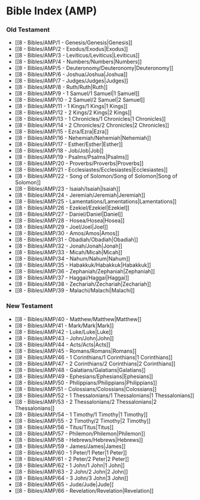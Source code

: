 # Bible Index (AMP)

### Old Testament
- [[8 - Bibles/AMP/1 - Genesis/Genesis|Genesis]]
- [[8 - Bibles/AMP/2 - Exodus/Exodus|Exodus]]
- [[8 - Bibles/AMP/3 - Leviticus/Leviticus|Leviticus]]
- [[8 - Bibles/AMP/4 - Numbers/Numbers|Numbers]]
- [[8 - Bibles/AMP/5 - Deuteronomy/Deuteronomy|Deuteronomy]]
- [[8 - Bibles/AMP/6 - Joshua/Joshua|Joshua]]
- [[8 - Bibles/AMP/7 - Judges/Judges|Judges]]
- [[8 - Bibles/AMP/8 - Ruth/Ruth|Ruth]]
- [[8 - Bibles/AMP/9 - 1 Samuel/1 Samuel|1 Samuel]]
- [[8 - Bibles/AMP/10 - 2 Samuel/2 Samuel|2 Samuel]]
- [[8 - Bibles/AMP/11 - 1 Kings/1 Kings|1 Kings]]
- [[8 - Bibles/AMP/12 - 2 Kings/2 Kings|2 Kings]]
- [[8 - Bibles/AMP/13 - 1 Chronicles/1 Chronicles|1 Chronicles]]
- [[8 - Bibles/AMP/14 - 2 Chronicles/2 Chronicles|2 Chronicles]]
- [[8 - Bibles/AMP/15 - Ezra/Ezra|Ezra]]
- [[8 - Bibles/AMP/16 - Nehemiah/Nehemiah|Nehemiah]]
- [[8 - Bibles/AMP/17 - Esther/Esther|Esther]]
- [[8 - Bibles/AMP/18 - Job/Job|Job]]
- [[8 - Bibles/AMP/19 - Psalms/Psalms|Psalms]]
- [[8 - Bibles/AMP/20 - Proverbs/Proverbs|Proverbs]]
- [[8 - Bibles/AMP/21 - Ecclesiastes/Ecclesiastes|Ecclesiastes]]
- [[8 - Bibles/AMP/22 - Song of Solomon/Song of Solomon|Song of Solomon]]
- [[8 - Bibles/AMP/23 - Isaiah/Isaiah|Isaiah]]
- [[8 - Bibles/AMP/24 - Jeremiah/Jeremiah|Jeremiah]]
- [[8 - Bibles/AMP/25 - Lamentations/Lamentations|Lamentations]]
- [[8 - Bibles/AMP/26 - Ezekiel/Ezekiel|Ezekiel]]
- [[8 - Bibles/AMP/27 - Daniel/Daniel|Daniel]]
- [[8 - Bibles/AMP/28 - Hosea/Hosea|Hosea]]
- [[8 - Bibles/AMP/29 - Joel/Joel|Joel]]
- [[8 - Bibles/AMP/30 - Amos/Amos|Amos]]
- [[8 - Bibles/AMP/31 - Obadiah/Obadiah|Obadiah]]
- [[8 - Bibles/AMP/32 - Jonah/Jonah|Jonah]]
- [[8 - Bibles/AMP/33 - Micah/Micah|Micah]]
- [[8 - Bibles/AMP/34 - Nahum/Nahum|Nahum]]
- [[8 - Bibles/AMP/35 - Habakkuk/Habakkuk|Habakkuk]]
- [[8 - Bibles/AMP/36 - Zephaniah/Zephaniah|Zephaniah]]
- [[8 - Bibles/AMP/37 - Haggai/Haggai|Haggai]]
- [[8 - Bibles/AMP/38 - Zechariah/Zechariah|Zechariah]]
- [[8 - Bibles/AMP/39 - Malachi/Malachi|Malachi]]

### New Testament
- [[8 - Bibles/AMP/40 - Matthew/Matthew|Matthew]]
- [[8 - Bibles/AMP/41 - Mark/Mark|Mark]]
- [[8 - Bibles/AMP/42 - Luke/Luke|Luke]]
- [[8 - Bibles/AMP/43 - John/John|John]]
- [[8 - Bibles/AMP/44 - Acts/Acts|Acts]]
- [[8 - Bibles/AMP/45 - Romans/Romans|Romans]]
- [[8 - Bibles/AMP/46 - 1 Corinthians/1 Corinthians|1 Corinthians]]
- [[8 - Bibles/AMP/47 - 2 Corinthians/2 Corinthians|2 Corinthians]]
- [[8 - Bibles/AMP/48 - Galatians/Galatians|Galatians]]
- [[8 - Bibles/AMP/49 - Ephesians/Ephesians|Ephesians]]
- [[8 - Bibles/AMP/50 - Philippians/Philippians|Philippians]]
- [[8 - Bibles/AMP/51 - Colossians/Colossians|Colossians]]
- [[8 - Bibles/AMP/52 - 1 Thessalonians/1 Thessalonians|1 Thessalonians]]
- [[8 - Bibles/AMP/53 - 2 Thessalonians/2 Thessalonians|2 Thessalonians]]
- [[8 - Bibles/AMP/54 - 1 Timothy/1 Timothy|1 Timothy]]
- [[8 - Bibles/AMP/55 - 2 Timothy/2 Timothy|2 Timothy]]
- [[8 - Bibles/AMP/56 - Titus/Titus|Titus]]
- [[8 - Bibles/AMP/57 - Philemon/Philemon|Philemon]]
- [[8 - Bibles/AMP/58 - Hebrews/Hebrews|Hebrews]]
- [[8 - Bibles/AMP/59 - James/James|James]]
- [[8 - Bibles/AMP/60 - 1 Peter/1 Peter|1 Peter]]
- [[8 - Bibles/AMP/61 - 2 Peter/2 Peter|2 Peter]]
- [[8 - Bibles/AMP/62 - 1 John/1 John|1 John]]
- [[8 - Bibles/AMP/63 - 2 John/2 John|2 John]]
- [[8 - Bibles/AMP/64 - 3 John/3 John|3 John]]
- [[8 - Bibles/AMP/65 - Jude/Jude|Jude]]
- [[8 - Bibles/AMP/66 - Revelation/Revelation|Revelation]]
